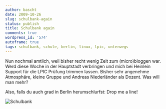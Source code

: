 ```yaml
---
author: bascht
date: 2009-10-26
slug: schulbank-again
status: publish
title: Schulbank again
comments: true
wordpress_id: '574'
autoframe: true
tags: schulbank, schule, berlin, linux, lpic, unterwegs
---
```



Nun nochmal amtlich, weil bisher recht wenig Zeit zum
(micro)bloggen war. Werd diese Woche in der Hauptstadt verbringen
und mich bei Heinlein Support für die LPIC Prüfung trimmen lassen.
Bisher sehr angenehme Atmosphäre, kleine Gruppe und Andreas
Niederländer als Dozent. Was will man mehr?

Also, falls du auch grad in Berlin herumschlurfst: Drop me a line!


![Schulbank](https://img.bascht.com/uploads/big/3ef3b20ce179d3e9d59b7caa5e231e61.jpg)
